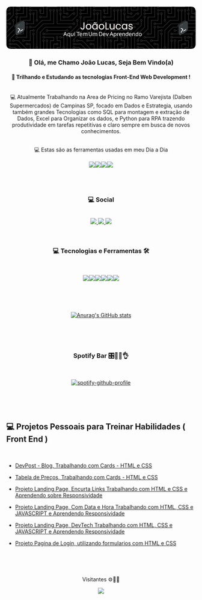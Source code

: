![Header](./github-header-image.png)

<div align="center">

### 🖖 Olá, me Chamo João Lucas, Seja Bem Vindo(a)

#### 🔭 Trilhando e Estudando as tecnologias Front-End Web Development !
<br>
 💻 Atualmente Trabalhando na Area de Pricing no Ramo Varejista (Dalben Supermercados) de Campinas SP, focado em Dados e Estrategia, usando também grandes Tecnologias como SQL para montagem e extração de Dados, Excel para Organizar os dados, e Python para RPA trazendo produtividade em tarefas repetitivas e claro sempre em busca de novos conhecimentos.
 <br>
 <br>

 💻 Estas são as ferramentas usadas em meu Dia a Dia
 <br><br>
 <img src="https://img.shields.io/badge/PLSQL-F80000?style=for-the-badge&logo=oracle&logoColor=black"><img src="https://img.shields.io/badge/Python-FFD43B?style=for-the-badge&logo=python&logoColor=blue"><img src="https://img.shields.io/badge/Microsoft_Excel-217346?style=for-the-badge&logo=microsoft-excel&logoColor=white"><img src="https://img.shields.io/badge/Windows-0078D6?style=for-the-badge&logo=windows&logoColor=white">


<br>
<br>

### 💻 Social 
<br>

<a href="https://www.linkedin.com/in/jlucasmelo/">
    <img src="https://img.shields.io/badge/LinkedIn-0077B5?style=for-the-badge&logo=linkedin&logoColor=white">
</a>
<a href="https://www.instagram.com/jlms.dev/">
    <img src="https://img.shields.io/badge/Instagram-E4405F?style=for-the-badge&logo=instagram&logoColor=white">
</a>
<a href="https://github.com/jlmsdev">
    <img src="https://img.shields.io/badge/GitHub-100000?style=for-the-badge&logo=github&logoColor=white">
</a>

</div>

<br>
<br>

<div align="center">

### 💻 Tecnologias e  Ferramentas 🛠️
<br>

<img src="https://img.shields.io/badge/HTML5-E34F26?style=for-the-badge&logo=html5&logoColor=white"><img src="https://img.shields.io/badge/CSS3-1572B6?style=for-the-badge&logo=css3&logoColor=white"><img src="https://img.shields.io/badge/JavaScript-323330?style=for-the-badge&logo=javascript&logoColor=white"><img src="https://img.shields.io/badge/React-20232A?style=for-the-badge&logo=react&logoColor=white"><img src="https://img.shields.io/badge/next.js-000000?style=for-the-badge&logo=nextdotjs&logoColor=white"><img src="https://img.shields.io/badge/GitHub-100000?style=for-the-badge&logo=github&logoColor=white">

</div>

<br>
<br>
<br>


<div align="center">

[![Anurag's GitHub stats](https://github-readme-stats.vercel.app/api?username=jlmsdev&theme=nightowl&icons=true)](https://github.com/jlmsdev/github-readme-stats)

<br>
<br>
<br>

### Spotify Bar 🎛️🎵🎶👌
<br>

[![spotify-github-profile](https://spotify-github-profile.vercel.app/api/view?uid=31xratg57lhyafwoocr2mks4eqri&cover_image=false&theme=default&bar_color=7a0de7&bar_color_cover=false)](https://spotify-github-profile.vercel.app/api/view?uid=31xratg57lhyafwoocr2mks4eqri&redirect=true)


<br>

</div>

<br>
<br>

## 💻 Projetos Pessoais para Treinar Habilidades ( Front End )
<br>

* <a href="https://jlmsdevpost.netlify.app/" target="_blank">DevPost - Blog, Trabalhando com Cards - HTML e CSS</a>

* <a href="https://jlmspricing.netlify.app/" target="_blank">Tabela de Preços, Trabalhando com Cards - HTML e CSS</a>

* <a href="https://jlms-encurta.netlify.app/" target="_blank">Projeto Landing Page, Encurta Links Trabalhando com HTML e CSS e Aprendendo sobre Responsividade</a>

* <a href="https://jlms-contador.netlify.app/" target="_blank">Projeto Landing Page, Com Data e Hora Trabalhando com HTML, CSS e JAVASCRIPT e Aprendendo Responsividade</a>

* <a href="https://jlmsdevtech.netlify.app/" target="_blank">Projeto Landing Page, DevTech Trabalhando com HTML, CSS e JAVASCRIPT e Aprendendo Responsividade</a>

* <a href="https://jlms-login.netlify.app/" target="_blank">Projeto Pagina de Login, utilizando formularios com HTML e CSS</a>





<br>
<br>
<br>

<div align="center">

<p>

Visitantes ⚙️👩‍💻

![](https://komarev.com/ghpvc/?username=jlmsdev&style=for-the-badge&color=blueviolet)

</p>

</div>
